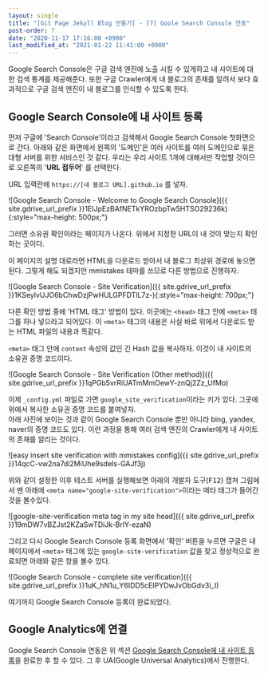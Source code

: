 ```yaml
---
layout: single
title: "[Git Page Jekyll Blog 만들기] - [7] Goole Search Console 연동"
post-order: 7
date: "2020-11-17 17:16:00 +0900"
last_modified_at: "2021-01-22 11:41:00 +0900"
---
```

Google Search Console은 구글 검색 엔진에 노출 시킬 수 있게하고 내 사이트에 대한 검색 통계를 제공해준다.
또한 구글 Crawler에게 내 블로그의 존재를 알려서 보다 효과적으로 구글 검색 엔진이 내 블로그를 인식할 수 있도록 한다.

## Google Search Console에 내 사이트 등록

먼저 구글에 'Search Console'이라고 검색해서 Google Search Console 첫화면으로 간다. 아래와 같은 화면에서 왼쪽의 '도메인'은 여러 사이트를 여러 도메인으로 묶은 대형 서버를 위한 서비스인 것 같다. 우리는 우리 사이트 1개에 대해서만 작업할 것이므로 오른쪽의 '__URL 접두어__' 를 선택한다.

URL 입력란에 `https://[내 블로그 URL].github.io` 를 넣자.

![Google Search Console - Welcome to Google Search Console]({{ site.gdrive_url_prefix }}1EIJpEzBAfNETkYROzbpTw5HTSO29236k){:style="max-height: 500px;"}

그러면 소유권 확인이라는 페이지가 나온다. 위에서 지정한 URL이 내 것이 맞는지 확인하는 곳이다.

이 페이지의 설명 대로라면 HTML을 다운로드 받아서 내 블로그 최상위 경로에 놓으면 된다. 그렇게 해도 되겠지만 mmistakes 테마를 쓰므로 다른 방법으로 진행하자.

![Google Search Console - Site Verification]({{ site.gdrive_url_prefix }}1KSeylvUJO6bChwDzjPwHULGPFDTlL7z-){:style="max-height: 700px;"}

다른 확인 방법 중에 'HTML 태그' 방법이 있다. 이곳에는 `<head>` 태그 안에 `<meta>` 태그를 하나 넣으라고 되어있다. 이 `<meta>` 태그의 내용은 사실 바로 위에서 다운로드 받는 HTML 파일의 내용과 똑같다.

`<meta>` 태그 안에 `content` 속성의 값인 긴 Hash 값을 복사하자. 이것이 내 사이트의 소유권 증명 코드이다.

![Google Search Console - Site Verification (Other method)]({{ site.gdrive_url_prefix }}1qPGb5vrRiUATmMmOewY-znQj2Zz_UfMo)

이제 `_config.yml` 파일로 가면 `google_site_verification`이라는 키가 있다. 그곳에 위에서 복사한 소유권 증명 코드를 붙여넣자.<br/>
아래 사진에 보이는 것과 같이 Google Search Console 뿐만 아니라 bing, yandex, naver의 증명 코드도 있다. 이런 과정을 통해 여러 검색 엔진의 Crawler에게 내 사이트의 존재를 알리는 것이다.

![easy insert site verification with mmistakes config]({{ site.gdrive_url_prefix }}14qcC-vw2na7di2MiUhe9sdeIs-GAJf3j)

위와 같이 설정한 이후 테스트 서버를 실행해보면 아래의 개발자 도구(<kbd>F12</kbd>) 캡쳐 그림에서 맨 아래에 `<meta name="google-site-verification">`이라는 메타 태그가 들어간 것을 볼수있다.

![google-site-verification meta tag in my site head]({{ site.gdrive_url_prefix }}19mDW7vBZJst2KZaSwTDiJk-BrlY-ezaN)

그리고 다시 Google Search Console 등록 화면에서 '확인' 버튼을 누르면 구글은 내 페이지에서 `<meta>` 태그에 있는 `google-site-verification` 값을 찾고 정상적으로 완료되면 아래와 같은 창을 볼수 있다.

![Google Search Console - complete site verification]({{ site.gdrive_url_prefix }}1uK_hN1u_Y6IDD5cEIPYDwJvObGdv3i_I)

여기까지 Google Search Console 등록이 완료되었다.

## Google Analytics에 연결

Google Search Console 연동은 위 섹션 [Google Search Console에 내 사이트 등록](#google-search-console에-내-사이트-등록)을 완료한 후 할 수 있다. 그 후 UA(Google Universal Analytics)에서 진행한다.
